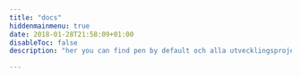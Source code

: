 ```yaml
---
title: "docs"
hiddenmainmenu: true
date: 2018-01-28T21:58:09+01:00
disableToc: false
description: "her you can find pen by default och alla utvecklingsprojekt kan du som individ eller företag hjälpa till att utveckla eller ge oss synpunkter på." 

---
```

